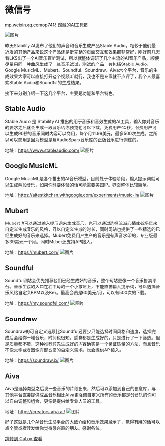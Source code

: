 微信号
===

[mp.weixin.qq.com](https://mp.weixin.qq.com/s?__biz=MzU0MDk3NTUxMA==&mid=2247484771&idx=1&sn=5a1e92423170284e4b2dffd675972f60&chksm=fb304d9acc47c48cedb93276032b511303b0ff8258789ed4f2c9cfd958c90515a3cdc62a8b3c#rd)op7418 歸藏的AI工具箱

![图片](https://image.cubox.pro/cardImg/2023092014143253374/45121.jpg?imageMogr2/quality/90/ignore-error/1)  

昨天Stability AI发布了他们的声音和音乐生成产品Stable Audio，相较于他们最近发的其他产品来说这个产品还是挺完整的页面交互和效果都非常好，刚好前几天看LKS出了一个AI音乐盲听测试，所以就整体调研了几个主流的AI音乐产品，顺便尽量用同一种曲风生成了一些音乐试试，测试的产品一共包括Stable Audio、Google MusicML、Mubert、Soundful、Soundraw、Aiva六个平台，音乐的生成效果大家可以直接打开这个视频听就行，我也不是专家就不点评了，我个人最喜欢Stable Audio和Soundful的生成结果。

接下来分别介绍一下这几个平台，主要是功能和平台特色。

Stable Audio
------------

Stable Audio 是 Stability AI 推出的用于音乐和音效生成的AI工具，输入你对音乐的要求之后就会生成一段音乐给你预览也可以下载，免费用户45秒，付费用户可以生成90秒的音乐同时内容可以商用，每个月11.99美元，最多500次生成。之所以可以商用是因为模型是用AudioSparx音乐库的正版音乐进行训练的。

地址：https://www.stableaudio.com/
![图片](https://image.cubox.pro/cardImg/2023092014143263726/21845.jpg?imageMogr2/quality/90/ignore-error/1)

Google MusicML
--------------

Google MusicML是各个推出的AI音乐模型，目前处于体验阶段，输入提示词就可以生成两段音乐，如果你想要体验的话可能需要美国IP。界面整体比较简单。

地址：https://aitestkitchen.withgoogle.com/experiments/music-lm
![图片](https://image.cubox.pro/cardImg/2023092014143375171/29066.jpg?imageMogr2/quality/90/ignore-error/1)

Mubert
------

Mubert也可以通过输入提示词来生成音乐，也可以通过选择流派心情或者场景来自定义生成音乐的风格，可以自定义生成的时长，同时网站也提供了一些精选的已经生成好的音乐来选择。Mubert免费用户生产的音乐是有声音水印的，专业版最多39美元一个月。同时Muber还支持API接入。

地址：https://mubert.com/
![图片](https://image.cubox.pro/cardImg/2023092014143347688/89498.jpg?imageMogr2/quality/90/ignore-error/1)

Soundful
--------

Soundful网站会优先推荐他们已经生成好的音乐，整个网站更像一个音乐售卖平台。音乐生成的入口在右下角的一个小按钮上，不能直接输入提示词，可以选择音乐风格自定义BPM以及Key。最高会员是60美元/月，可以有500次的下载。

地址：https://my.soundful.com/
![图片](https://image.cubox.pro/cardImg/2023092014143350972/96892.jpg?imageMogr2/quality/90/ignore-error/1)

Soundraw
--------

Soundraw的可自定义选项比Soundful还要少只能选择时间风格和速度，选择完成后会给你一堆音乐，时间也很短，感觉都是生成好的，只是进行了一下筛选。但是质量都不错，这种推荐预先生成好的内容确实是一个保证质量的方法，而且音乐不像文字或者图像有那么高的自定义需求。也会提供API接入。

地址：https://soundraw.io/
![图片](https://image.cubox.pro/cardImg/2023092014143383486/88376.jpg?imageMogr2/quality/90/ignore-error/1)

Aiva
----

Aiva是选择类型之后发一些音乐的片段出来，然后可以添加到自己的创意库，与其他平台直接提供成品音乐相比AIva更强调自定义所有的音乐都是分音轨的你可以自由调整和组合，更像是提供给专业人员的工具。

地址：https://creators.aiva.ai/
![图片](https://image.cubox.pro/cardImg/2023092014143381840/79242.jpg?imageMogr2/quality/90/ignore-error/1)

好了这就是几个AI音乐生成平台的大致介绍和音乐效果展示了，觉得有用的话可以点个赞或者转发给你觉得感兴趣的朋友。感谢各位。

[跳转到 Cubox 查看](https://cubox.pro/my/card?id=7103284613044242016)
